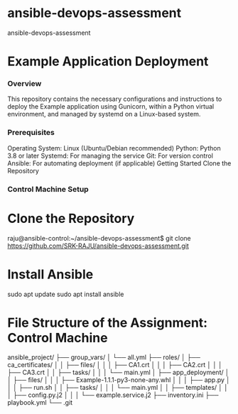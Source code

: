 # ansible-devops-assessment
ansible-devops-assessment
# Example Application Deployment
### Overview
This repository contains the necessary configurations and instructions to deploy the Example application using Gunicorn, within a Python virtual environment, and managed by systemd on a Linux-based system.

### Prerequisites
Operating System: Linux (Ubuntu/Debian recommended)
Python: Python 3.8 or later
Systemd: For managing the service
Git: For version control
Ansible: For automating deployment (if applicable)
Getting Started
Clone the Repository

### Control Machine Setup

# Clone the Repository
raju@ansible-control:~/ansible-devops-assessment$ git clone https://github.com/SRK-RAJU/ansible-devops-assessment.git
# Install Ansible
sudo apt update
sudo apt install ansible

# File Structure of the Assignment: Control Machine

ansible_project/
├── group_vars/
│   └── all.yml
├── roles/
│   ├── ca_certificates/
│   │   ├── files/
│   │   │   ├── CA1.crt
│   │   │   ├── CA2.crt
│   │   │   ├── CA3.crt
│   │   ├── tasks/
│   │   │   └── main.yml
│   ├── app_deployment/
│   │   ├── files/
│   │   │   ├── Example-1.1.1-py3-none-any.whl
│   │   │   ├── app.py
│   │   │   ├── run.sh
│   │   ├── tasks/
│   │   │   └── main.yml
│   │   ├── templates/
│   │   │   ├── config.py.j2
│   │   │   └── example.service.j2
├── inventory.ini
├── playbook.yml
└── .git



